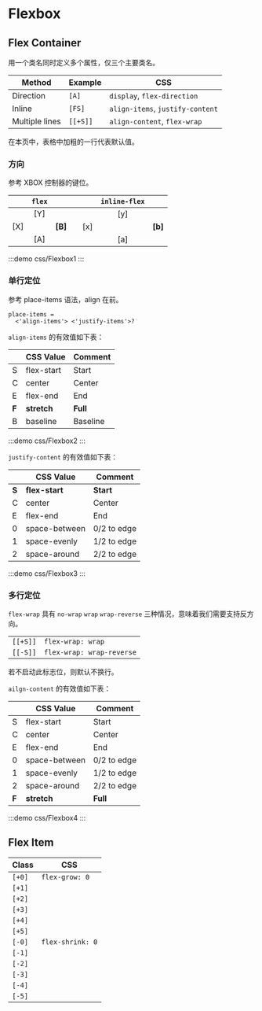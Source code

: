 # Flexbox

## Flex Container

用一个类名同时定义多个属性，仅三个主要类名。

| Method         | Example  | CSS                              |
| -------------- | -------- | -------------------------------- |
| Direction      | `[A]`    | `display`, `flex-direction`      |
| Inline         | `[FS]`   | `align-items`, `justify-content` |
| Multiple lines | `[[+S]]` | `align-content`, `flex-wrap`     |

在本页中，表格中加粗的一行代表默认值。

### 方向

参考 XBOX 控制器的键位。

|     | `flex` |         |     |     | `inline-flex` |         |
| --- | :----: | ------- | --- | --- | :-----------: | ------- |
|     |  [Y]   |         |     |     |      [y]      |         |
| [X] |        | **[B]** |     | [x] |               | **[b]** |
|     |  [A]   |         |     |     |      [a]      |         |

:::demo css/Flexbox1
:::

### 单行定位

参考 place-items 语法，align 在前。

```
place-items = 
  <'align-items'> <'justify-items'>?  
```

`align-items` 的有效值如下表：

|       | CSS Value   | Comment  |
| ----- | ----------- | -------- |
| S     | flex-start  | Start    |
| C     | center      | Center   |
| E     | flex-end    | End      |
| **F** | **stretch** | **Full** |
| B     | baseline    | Baseline |

:::demo css/Flexbox2
:::

`justify-content` 的有效值如下表：

|       | CSS Value      | Comment     |
| ----- | -------------- | ----------- |
| **S** | **flex-start** | **Start**   |
| C     | center         | Center      |
| E     | flex-end       | End         |
| 0     | space-between  | 0/2 to edge |
| 1     | space-evenly   | 1/2 to edge |
| 2     | space-around   | 2/2 to edge |

:::demo css/Flexbox3
:::


### 多行定位

`flex-wrap` 具有 `no-wrap` `wrap` `wrap-reverse` 三种情况，意味着我们需要支持反方向。

|          |                           |
| -------- | ------------------------- |
| `[[+S]]` | `flex-wrap: wrap`         |
| `[[-S]]` | `flex-wrap: wrap-reverse` |

若不启动此标志位，则默认不换行。

`ailgn-content` 的有效值如下表：

|       | CSS Value     | Comment     |
| ----- | ------------- | ----------- |
| S     | flex-start    | Start       |
| C     | center        | Center      |
| E     | flex-end      | End         |
| 0     | space-between | 0/2 to edge |
| 1     | space-evenly  | 1/2 to edge |
| 2     | space-around  | 2/2 to edge |
| **F** | **stretch**   | **Full**    |

:::demo css/Flexbox4
:::

## Flex Item

| Class  | CSS              |
| ------ | ---------------- |
| `[+0]` | `flex-grow: 0`   |
| `[+1]` |                  |
| `[+2]` |                  |
| `[+3]` |                  |
| `[+4]` |                  |
| `[+5]` |                  |
| `[-0]` | `flex-shrink: 0` |
| `[-1]` |                  |
| `[-2]` |                  |
| `[-3]` |                  |
| `[-4]` |                  |
| `[-5]` |                  |

